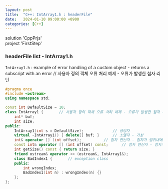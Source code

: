 ```yaml
---
layout: post
title:  "C++: IntArray1.h : headerFile"
date:   2024-01-10 09:00:00 +0900
categories: [C++]
---
```


solution 'CppPrjs'   
project 'FirstStep'   
   
### headerFile list - IntArray1.h   
`IntArray1.h` : example of error handling of a custom object - returns a subscript with an error // 사용자 정의 객체 오류 처리 예제 - 오류가 발생한 첨자 리턴   
   
```cpp
#pragma once
#include <ostream>
using namespace std;

const int DefaultSize = 10;
class IntArray1 {		// 사용자 정의 객체 오류 처리 예제 - 오류가 발생한 첨자 리턴
	int* buf;
	int size;
public:
	IntArray1(int s = DefaultSize);				// 생성자
	virtual ~IntArray1() { delete[] buf; }		// 소멸자 - 가상
	int& operator [] (int offset);			// 첨자 연산자 - 첨자가 범위내에 있는지 확인
	const int& operator [] (int offset) const;		// 첨자 연산자 - 첨자가 범위내에 있는지 확인
	int getSize() const { return size; }
	friend ostream& operator << (ostream&, IntArray1&);
	class BadIndex1 {		// exception class
	public:
		int wrongIndex;
		BadIndex1(int n) : wrongIndex(n) {}
	};
};
```

